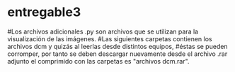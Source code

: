 # entregable3
#Los archivos adicionales .py son archivos que se utilizan para la visualización de las imágenes.
#Las siguientes carpetas contienen los archivos dcm y quizás al leerlas desde distintos equipos, 
#éstas se pueden corromper, por tanto se deben descargar nuevamente desde el archivo .rar adjunto 
el comprimido con las carpetas es "archivos dcm.rar".
